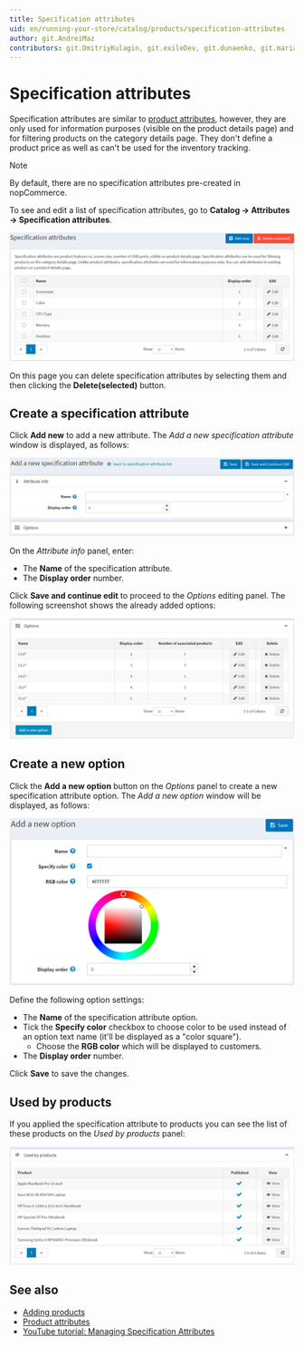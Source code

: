 ```yaml
---
title: Specification attributes
uid: en/running-your-store/catalog/products/specification-attributes
author: git.AndreiMaz
contributors: git.DmitriyKulagin, git.exileDev, git.dunaenko, git.mariannk
---
```


# Specification attributes

Specification attributes are similar to [product attributes](xref:en/running-your-store/catalog/products/product-attributes), however, they are only used for information purposes (visible on the product details page) and for filtering products on the category details page. They don't define a product price as well as can't be used for the inventory tracking.

> [!NOTE]
> 
> By default, there are no specification attributes pre-created in nopCommerce.

To see and edit a list of specification attributes, go to **Catalog → Attributes → Specification attributes**.

![Specification attributes](_static/specification-attributes/specification_attributes.jpg)

On this page you can delete specification attributes by selecting them and then clicking the **Delete(selected)** button.

## Create a specification attribute

Click **Add new** to add a new attribute. The *Add a new specification attribute* window is displayed, as follows:

![Add new](_static/specification-attributes/new-attribute.jpg)

On the *Attribute info* panel, enter:
- The **Name** of the specification attribute.
- The **Display order** number.

Click **Save and continue edit** to proceed to the *Options* editing panel. The following screenshot shows the already added options:

![Options](_static/specification-attributes/options.jpg)

## Create a new option

Click the **Add a new option** button on the *Options* panel to create a new specification attribute option. The *Add a new option* window will be displayed, as follows:

![Add a new option](_static/specification-attributes/add_a_new_option.jpg)

Define the following option settings:
- The **Name** of the specification attribute option.
- Tick the **Specify color** checkbox to choose color to be used instead of an option text name (it'll be displayed as a "color square").
    - Choose the **RGB color** which will be displayed to customers.
- The **Display order** number.

Click **Save** to save the changes.

## Used by products

If you applied the specification attribute to products you can see the list of these products on the *Used by products* panel:

![Used by products](_static/specification-attributes/used-by.jpg)

## See also

- [Adding products](xref:en/running-your-store/catalog/products/add-products)
- [Product attributes](xref:en/running-your-store/catalog/products/product-attributes)
- [YouTube tutorial: Managing Specification Attributes](https://www.youtube.com/watch?v=YmD_vHqWzQw&index=11&list=PLnL_aDfmRHwsbhj621A-RFb1KnzeFxYz4)
